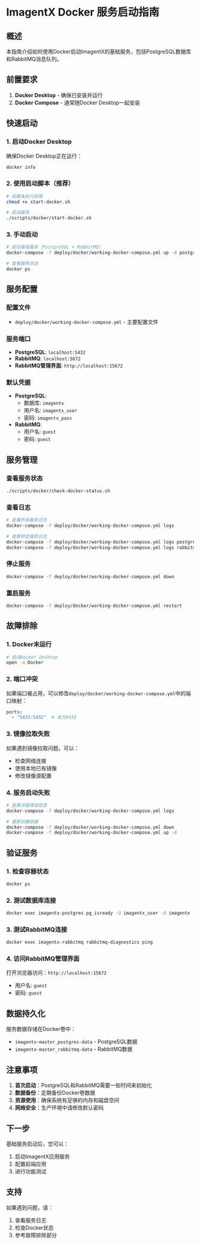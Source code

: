 # ImagentX Docker 服务启动指南

## 概述

本指南介绍如何使用Docker启动ImagentX的基础服务，包括PostgreSQL数据库和RabbitMQ消息队列。

## 前置要求

1. **Docker Desktop** - 确保已安装并运行
2. **Docker Compose** - 通常随Docker Desktop一起安装

## 快速启动

### 1. 启动Docker Desktop

确保Docker Desktop正在运行：
```bash
docker info
```

### 2. 使用启动脚本（推荐）

```bash
# 给脚本执行权限
chmod +x start-docker.sh

# 启动服务
./scripts/docker/start-docker.sh
```

### 3. 手动启动

```bash
# 启动基础服务（PostgreSQL + RabbitMQ）
docker-compose -f deploy/docker/working-docker-compose.yml up -d postgres rabbitmq

# 查看服务状态
docker ps
```

## 服务配置

### 配置文件
- `deploy/docker/working-docker-compose.yml` - 主要配置文件

### 服务端口
- **PostgreSQL**: `localhost:5432`
- **RabbitMQ**: `localhost:5672`
- **RabbitMQ管理界面**: `http://localhost:15672`

### 默认凭据
- **PostgreSQL**:
  - 数据库: `imagentx`
  - 用户名: `imagentx_user`
  - 密码: `imagentx_pass`
- **RabbitMQ**:
  - 用户名: `guest`
  - 密码: `guest`

## 服务管理

### 查看服务状态
```bash
./scripts/docker/check-docker-status.sh
```

### 查看日志
```bash
# 查看所有服务日志
docker-compose -f deploy/docker/working-docker-compose.yml logs

# 查看特定服务日志
docker-compose -f deploy/docker/working-docker-compose.yml logs postgres
docker-compose -f deploy/docker/working-docker-compose.yml logs rabbitmq
```

### 停止服务
```bash
docker-compose -f deploy/docker/working-docker-compose.yml down
```

### 重启服务
```bash
docker-compose -f deploy/docker/working-docker-compose.yml restart
```

## 故障排除

### 1. Docker未运行
```bash
# 启动Docker Desktop
open -a Docker
```

### 2. 端口冲突
如果端口被占用，可以修改`deploy/docker/working-docker-compose.yml`中的端口映射：
```yaml
ports:
  - "5433:5432"  # 改为5433
```

### 3. 镜像拉取失败
如果遇到镜像拉取问题，可以：
- 检查网络连接
- 使用本地已有镜像
- 修改镜像源配置

### 4. 服务启动失败
```bash
# 查看详细错误信息
docker-compose -f deploy/docker/working-docker-compose.yml logs

# 重新创建容器
docker-compose -f deploy/docker/working-docker-compose.yml down
docker-compose -f deploy/docker/working-docker-compose.yml up -d
```

## 验证服务

### 1. 检查容器状态
```bash
docker ps
```

### 2. 测试数据库连接
```bash
docker exec imagentx-postgres pg_isready -U imagentx_user -d imagentx
```

### 3. 测试RabbitMQ连接
```bash
docker exec imagentx-rabbitmq rabbitmq-diagnostics ping
```

### 4. 访问RabbitMQ管理界面
打开浏览器访问：`http://localhost:15672`
- 用户名: `guest`
- 密码: `guest`

## 数据持久化

服务数据存储在Docker卷中：
- `imagentx-master_postgres-data` - PostgreSQL数据
- `imagentx-master_rabbitmq-data` - RabbitMQ数据

## 注意事项

1. **首次启动**：PostgreSQL和RabbitMQ需要一些时间来初始化
2. **数据备份**：定期备份Docker卷数据
3. **资源使用**：确保系统有足够的内存和磁盘空间
4. **网络安全**：生产环境中请修改默认密码

## 下一步

基础服务启动后，您可以：
1. 启动ImagentX应用服务
2. 配置前端应用
3. 进行功能测试

## 支持

如果遇到问题，请：
1. 查看服务日志
2. 检查Docker状态
3. 参考故障排除部分
